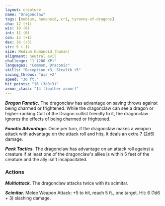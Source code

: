 ```yaml
---
layout: creature
name: "Dragonclaw"
tags: [medium, humanoid, cr1, tyranny-of-dragons]
cha: 12 (+1)
wis: 10 (0)
int: 11 (0)
con: 13 (+1)
dex: 16 (+3)
str: 9 (-1)
size: Medium humanoid (human)
alignment: neutral evil
challenge: "1 (200 XP)"
languages: "Common, Draconic"
skills: "Deception +3, Stealth +5"
saving_throws: "Wis +2"
speed: "30 ft."
hit_points: "16 (3d8+3)"
armor_class: "14 (leather armor)"
---
```


***Dragon Fanatic.*** The dragonclaw has advantage on saving throws against being charmed or frightened. While the dragonclaw can see a dragon or higher-ranking Cult of the Dragon cultist friendly to it, the dragonclaw ignores the effects of being charmed or frightened.

***Fanatic Advantage.*** Once per turn, if the dragonclaw makes a weapon attack with advantage on the attack roll and hits, it deals an extra 7 (2d6) damage.

***Pack Tactics.*** The dragonclaw has advantage on an attack roll against a creature if at least one of the dragonclaw's allies is within 5 feet of the creature and the ally isn't incapacitated.

### Actions

***Multiattack.*** The dragonclaw attacks twice with its scimitar.

***Scimitar.*** Melee Weapon Attack: +5 to hit, reach 5 ft., one target. Hit: 6 (1d6 + 3) slashing damage.
